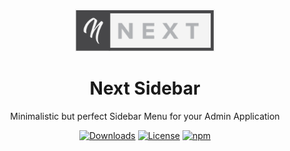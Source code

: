 <p align="center">
  <a href="#">
    <img src="./assets/images/next-full.png">
  </a>
</p>

<h1 align="center">Next Sidebar</h1>

<p align="center">Minimalistic but perfect Sidebar Menu for your Admin Application<p>

<p align="center">	
  <a href="https://npmcharts.com/compare/next-sidebar?minimal=true">
  <img src="https://img.shields.io/npm/dm/perfect-scrollbar.svg" alt="Downloads"></a>
  <a href="https://github.com/Nelh/Next-sidebar/blob/main/LICENSE">
  <img src="https://img.shields.io/badge/license-MIT-green.svg" alt="License"></a>	
  <a href="https://badge.fury.io/js/next-sidebar">
  <img src="https://badge.fury.io/js/next-sidebar.svg" alt="npm"></a>	
</p>

